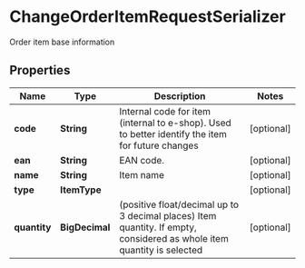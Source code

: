 

# ChangeOrderItemRequestSerializer

Order item base information

## Properties

| Name | Type | Description | Notes |
|------------ | ------------- | ------------- | -------------|
|**code** | **String** | Internal code for item (internal to e-shop). Used to better identify the item for future changes |  [optional] |
|**ean** | **String** | EAN code. |  [optional] |
|**name** | **String** | Item name |  [optional] |
|**type** | **ItemType** |  |  [optional] |
|**quantity** | **BigDecimal** | (positive float/decimal up to 3 decimal places) Item quantity. If empty, considered as whole item quantity is selected |  [optional] |



